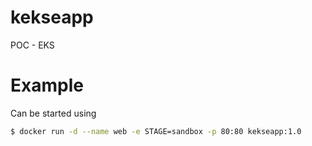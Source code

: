 # kekseapp
POC - EKS

# Example

Can be started using

```bash
$ docker run -d --name web -e STAGE=sandbox -p 80:80 kekseapp:1.0
```